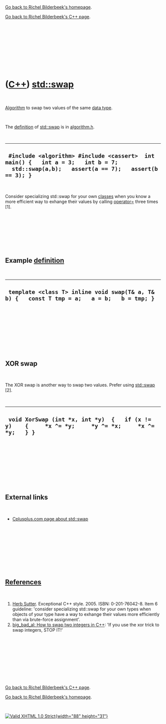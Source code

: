 [Go back to Richel Bilderbeek's homepage](index.htm).

[Go back to Richel Bilderbeek's C++ page](Cpp.htm).

 

 

 

 

 

([C++](Cpp.htm)) [std::swap](CppSwap.htm)
=========================================

 

[Algorithm](CppAlgorithm.htm) to swap two values of the same [data
type](CppDataType.htm).

 

The [definition](CppDefinition.htm) of [std::swap](CppSwap.htm) is in
[algorithm.h](CppAlgorithmH.htm).

 

  --------------------------------------------------------------------------------------------------------------------------------------------
  ` #include <algorithm> #include <cassert>  int main() {   int a = 3;   int b = 7;   std::swap(a,b);   assert(a == 7);   assert(b == 3); }`
  --------------------------------------------------------------------------------------------------------------------------------------------

 

Consider specializing std::swap for your own [classes](CppClass.htm)
when you know a more efficient way to exhange their values by calling
[operator=](CppOperatorAssign.htm) three times \[1\].

 

 

 

 

Example [definition](CppDefinition.htm)
---------------------------------------

 

  -----------------------------------------------------------------------------------------------
  ` template <class T> inline void swap(T& a, T& b) {   const T tmp = a;   a = b;   b = tmp; }`
  -----------------------------------------------------------------------------------------------

 

 

 

 

 

XOR swap
--------

 

The XOR swap is another way to swap two values. Prefer using
[std::swap](CppSwap.htm) \[2\].

 

  --------------------------------------------------------------------------------------------------------
  ` void XorSwap (int *x, int *y)  {   if (x != y)    {     *x ^= *y;     *y ^= *x;     *x ^= *y;   } }`
  --------------------------------------------------------------------------------------------------------

 

 

 

 

 

External links
--------------

 

-   [Cplusplus.com page about
    std::swap](http://www.cplusplus.com/reference/algorithm/swap)

 

 

 

 

 

[References](CppReferences.htm)
-------------------------------

 

1.  [Herb Sutter](CppHerbSutter.htm). Exceptional C++ style. 2005.
    ISBN: 0-201-76042-8. Item 6 guideline: 'consider specializing
    std::swap for your own types when objects of your type have a way to
    exhange their values more efficiently than via
    brute-force assignment'.
2.  [big\_bad\_al: How to swap two integers in
    C++](http://big-bad-al.livejournal.com/98093.html): 'If you use the
    xor trick to swap integers, STOP IT!'

 

 

 

 

 

[Go back to Richel Bilderbeek's C++ page](Cpp.htm).

[Go back to Richel Bilderbeek's homepage](index.htm).

 

[![Valid XHTML 1.0 Strict](valid-xhtml10.png){width="88"
height="31"}](http://validator.w3.org/check?uri=referer)
